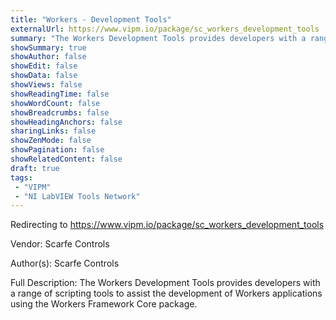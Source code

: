 ```yaml
---
title: "Workers - Development Tools"
externalUrl: https://www.vipm.io/package/sc_workers_development_tools
summary: "The Workers Development Tools provides developers with a range of scripting tools to assist the development of Workers applications using the Workers Framework Core package.."
showSummary: true
showAuthor: false
showEdit: false
showData: false
showViews: false
showReadingTime: false
showWordCount: false
showBreadcrumbs: false
showHeadingAnchors: false
sharingLinks: false
showZenMode: false
showPagination: false
showRelatedContent: false
draft: true
tags:
 - "VIPM"
 - "NI LabVIEW Tools Network"
---
```


Redirecting to https://www.vipm.io/package/sc_workers_development_tools

Vendor: Scarfe Controls

Author(s): Scarfe Controls
 
Full Description:
The Workers Development Tools provides developers with a range of scripting tools to assist the development of Workers applications using the Workers Framework Core package.